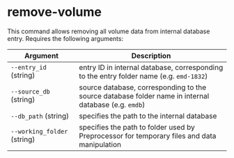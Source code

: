 # remove-volume

This command allows removing all volume data from internal database entry. Requires the following arguments:

| Argument | Description |
| -------- | ---------- |
| `--entry_id` (string) | entry ID in internal database, corresponding to the entry folder name (e.g. `emd-1832`)|
| `--source_db` (string) | source database, corresponding to the source database folder name in internal database (e.g. `emdb`)|
| `--db_path` (string) | specifies the path to the internal database
| `--working_folder` (string) | specifies the path to folder used by Preprocessor for temporary files and data manipulation| 
